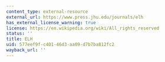 ```yaml
---
content_type: external-resource
external_url: https://www.press.jhu.edu/journals/elh
has_external_license_warning: true
license: https://en.wikipedia.org/wiki/All_rights_reserved
status: ''
title: ELH
uid: 577eef9f-c401-46d3-aa09-d7b7ba812fc2
wayback_url: ''
---
```

